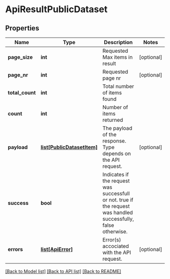 # ApiResultPublicDataset

## Properties
Name | Type | Description | Notes
------------ | ------------- | ------------- | -------------
**page_size** | **int** | Requested Max items in result | [optional] 
**page_nr** | **int** | Requested page nr | [optional] 
**total_count** | **int** | Total number of items found | 
**count** | **int** | Number of items returned | 
**payload** | [**list[PublicDatasetItem]**](PublicDatasetItem.md) | The payload of the response. Type depends on the API request. | [optional] 
**success** | **bool** | Indicates if the request was successfull or not.              true if the request was handled successfully, false otherwise. | 
**errors** | [**list[ApiError]**](ApiError.md) | Error(s) accociated with the API request. | [optional] 

[[Back to Model list]](../README.md#documentation-for-models) [[Back to API list]](../README.md#documentation-for-api-endpoints) [[Back to README]](../README.md)


